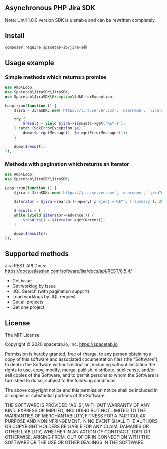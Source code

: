 Asynchronous PHP Jira SDK
-------------------------

Note: Until 1.0.0 version SDK is unstable and can be rewritten completely.

## Install

```bash
composer require spacetab-io/jira-sdk
```

## Usage example

### Simple methods which returns a promise

```php
use Amp\Loop;
use Spacetab\JiraSDK\JiraSDK;
use Spacetab\JiraSDK\Exception\SdkErrorException;

Loop::run(function () {
    $jira = JiraSDK::new('https://jira.server.com', 'username', 'jiraTokenStringOrPassword');

    try {
        $result = yield $jira->issues()->get('KEY-1');
    } catch (SdkErrorException $e) {
        dump($e->getMessage(), $e->getErrorMessages());
    }

    dump($result);
});
```

### Methods with pagination which returns an iterator 

```php
use Amp\Loop;
use Spacetab\JiraSDK\JiraSDK;

Loop::run(function () {
    $jira = JiraSDK::new('https://jira.server.com', 'username', 'jiraTokenStringOrPassword');

    $iterator = $jira->search()->query('project = KEY', ['summary'], 20);

    $results = [];
    while (yield $iterator->advance()) {
        $results[] = $iterator->getCurrent();
    }
    
    dump($results);
});
```

## Supported methods

Jira REST API Docs: https://docs.atlassian.com/software/jira/docs/api/REST/8.5.4/

* Get issue
* Get worklog by issue
* JQL Search (with pagination support)
* Load worklogs by JQL request
* Get all projects
* Get one project

## License

The MIT License

Copyright © 2020 spacetab.io, Inc. https://spacetab.io

Permission is hereby granted, free of charge, to any person obtaining a copy of this software and associated documentation files (the "Software"), to deal in the Software without restriction, including without limitation the rights to use, copy, modify, merge, publish, distribute, sublicense, and/or sell copies of the Software, and to permit persons to whom the Software is furnished to do so, subject to the following conditions:

The above copyright notice and this permission notice shall be included in all copies or substantial portions of the Software.

THE SOFTWARE IS PROVIDED "AS IS", WITHOUT WARRANTY OF ANY KIND, EXPRESS OR IMPLIED, INCLUDING BUT NOT LIMITED TO THE WARRANTIES OF MERCHANTABILITY, FITNESS FOR A PARTICULAR PURPOSE AND NONINFRINGEMENT. IN NO EVENT SHALL THE AUTHORS OR COPYRIGHT HOLDERS BE LIABLE FOR ANY CLAIM, DAMAGES OR OTHER LIABILITY, WHETHER IN AN ACTION OF CONTRACT, TORT OR OTHERWISE, ARISING FROM, OUT OF OR IN CONNECTION WITH THE SOFTWARE OR THE USE OR OTHER DEALINGS IN THE SOFTWARE.
